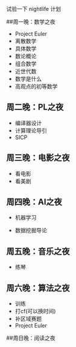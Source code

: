 试验一下 nightlife 计划



##周一晚：数学之夜

- Project Euler
- 离散数学
- 具体数学
- 数论概论
- 组合数学
- 近世代数
- 数学是什么
- 高观点的初等数学



## 周二晚：PL之夜

- 编译器设计
- 计算理论导引
- SICP



## 周三晚：电影之夜

- 看电影
- 看美剧



## 周四晚：AI之夜

- 机器学习

- 数据挖掘导论



## 周五晚：音乐之夜

- 练琴



## 周六晚：算法之夜

- 训练
- 打cf(可以换时间)
- 补区域赛题
- Project Euler



##周日晚：阅读之夜





